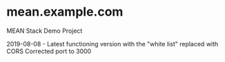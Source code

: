 # mean.example.com
MEAN Stack Demo Project

2019-08-08 - Latest functioning version with the "white list" replaced with CORS 
    Corrected port to 3000 